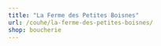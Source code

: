 ```yaml
---
title: "La Ferme des Petites Boisnes"
url: /couhe/la-ferme-des-petites-boisnes/
shop: boucherie
---
```

